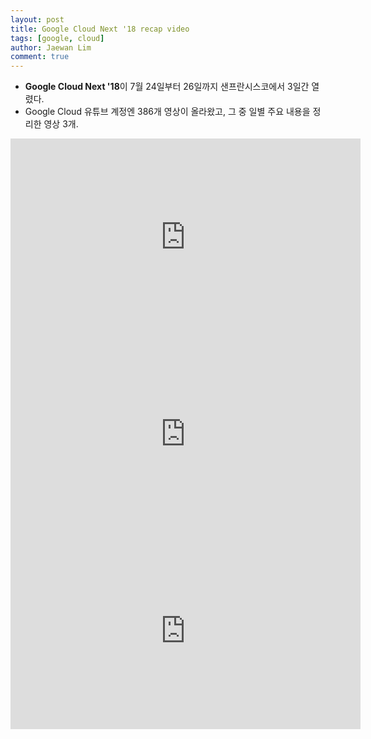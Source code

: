 ```yaml
---
layout: post
title: Google Cloud Next '18 recap video
tags: [google, cloud]
author: Jaewan Lim
comment: true
---
```


- **Google Cloud Next '18**이 7월 24일부터 26일까지 샌프란시스코에서 3일간 열렸다. 
- Google Cloud 유튜브 계정엔 386개 영상이 올라왔고, 그 중 일별 주요 내용을 정리한 영상 3개.


<iframe width="560" height="315" src="https://www.youtube.com/embed/IRut5A6Upc0" frameborder="0" allow="autoplay; encrypted-media" allowfullscreen></iframe>


<iframe width="560" height="315" src="https://www.youtube.com/embed/zZ57-_KvTXQ" frameborder="0" allow="autoplay; encrypted-media" allowfullscreen></iframe>


<iframe width="560" height="315" src="https://www.youtube.com/embed/OZV6_9MdUYQ" frameborder="0" allow="autoplay; encrypted-media" allowfullscreen></iframe>

